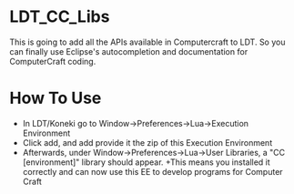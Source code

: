 LDT_CC_Libs
===========

This is going to add all the APIs available in Computercraft to LDT. So you can finally use Eclipse's autocompletion and documentation for  ComputerCraft coding. 

How To Use
==========

- In LDT/Koneki go to Window->Preferences->Lua->Execution Environment
- Click add, and add provide it the zip of this Execution Environment
- Afterwards, under Window->Preferences->Lua->User Libraries, a "CC [environment]" library should appear.
	+This means you installed it correctly and can now use this EE to develop programs for Computer Craft